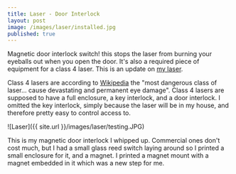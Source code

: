 ```yaml
---
title: Laser - Door Interlock
layout: post
image: /images/laser/installed.jpg
published: true
---
```


Magnetic door interlock switch! this stops the laser from burning your eyeballs out when you open the door. It's also a required piece of equipment for a class 4 laser. This is an update on [my laser](http://www.dominicdoty.com/2014/06/28/laser.html).
<!-- more -->
Class 4 lasers are according to [Wikipedia](http://en.wikipedia.org/wiki/Laser_safety#Class_4) the "most dangerous class of laser... cause devastating and permanent eye damage". Class 4 lasers are supposed to have a full enclosure, a key interlock, and a door interlock. I omitted the key interlock, simply because the laser will be in my house, and therefore pretty easy to control access to.

![Laser]({{ site.url }}/images/laser/testing.JPG)

This is my magnetic door interlock I whipped up. Commercial ones don't cost much, but I had a small glass reed switch laying around so I printed a small enclosure for it, and a magnet. I printed a magnet mount with a magnet embedded in it which was a new step for me.